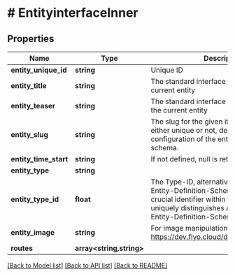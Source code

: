 # # EntityinterfaceInner

## Properties

Name | Type | Description | Notes
------------ | ------------- | ------------- | -------------
**entity_unique_id** | **string** | Unique ID | [optional]
**entity_title** | **string** | The standard interface title resolved for the current entity | [optional]
**entity_teaser** | **string** | The standard interface teaser resolved for the current entity | [optional]
**entity_slug** | **string** | The slug for the given item, this can be either unique or not, depending on the configuration of the entity definition schema. | [optional]
**entity_time_start** | **string** | If not defined, null is returned | [optional]
**entity_type** | **string** |  | [optional]
**entity_type_id** | **float** | The Type-ID, alternatively referred to as the Entity-Definition-Schema ID, serves as a crucial identifier within the system. It uniquely distinguishes and categorizes the Entity-Definition-Schema. | [optional]
**entity_image** | **string** | For image manipulation please see https://dev.flyo.cloud/dev/infos/images.html | [optional]
**routes** | **array<string,string>** |  | [optional]

[[Back to Model list]](../../README.md#models) [[Back to API list]](../../README.md#endpoints) [[Back to README]](../../README.md)
